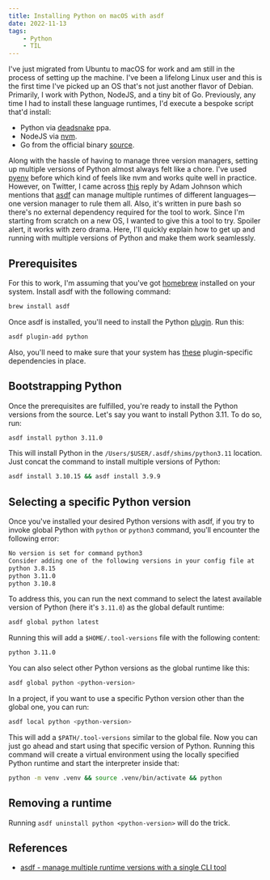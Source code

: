 ```yaml
---
title: Installing Python on macOS with asdf
date: 2022-11-13
tags:
    - Python
    - TIL
---
```


I've just migrated from Ubuntu to macOS for work and am still in the process of setting up
the machine. I've been a lifelong Linux user and this is the first time I've picked up an OS
that's not just another flavor of Debian. Primarily, I work with Python, NodeJS, and a tiny
bit of Go. Previously, any time I had to install these language runtimes, I'd execute a
bespoke script that'd install:

* Python via [deadsnake] ppa.
* NodeJS via [nvm].
* Go from the official binary [source].

Along with the hassle of having to manage three version managers, setting up multiple
versions of Python almost always felt like a chore. I've used [pyenv] before which kind of
feels like nvm and works quite well in practice. However, on Twitter, I came across [this]
reply by Adam Johnson which mentions that [asdf] can manage multiple runtimes of different
languages—one version manager to rule them all. Also, it's written in pure bash so there's
no external dependency required for the tool to work. Since I'm starting from scratch on a
new OS, I wanted to give this a tool to try. Spoiler alert, it works with zero drama. Here,
I'll quickly explain how to get up and running with multiple versions of Python and make
them work seamlessly.

## Prerequisites

For this to work, I'm assuming that you've got [homebrew] installed on your system. Install
asdf with the following command:

```sh
brew install asdf
```

Once asdf is installed, you'll need to install the Python [plugin]. Run this:

```sh
asdf plugin-add python
```

Also, you'll need to make sure that your system has [these] plugin-specific dependencies in
place.

## Bootstrapping Python

Once the prerequisites are fulfilled, you're ready to install the Python versions from the
source. Let's say you want to install Python 3.11. To do so, run:

```sh
asdf install python 3.11.0
```

This will install Python in the `/Users/$USER/.asdf/shims/python3.11` location. Just concat
the command to install multiple versions of Python:

```sh
asdf install 3.10.15 && asdf install 3.9.9
```

## Selecting a specific Python version

Once you've installed your desired Python versions with asdf, if you try to invoke global
Python with `python` or `python3` command, you'll encounter the following error:

```txt
No version is set for command python3
Consider adding one of the following versions in your config file at
python 3.8.15
python 3.11.0
python 3.10.8
```

To address this, you can run the next command to select the latest available version of
Python (here it's `3.11.0`) as the global default runtime:

```sh
asdf global python latest
```

Running this will add a `$HOME/.tool-versions` file with the following content:

```sh
python 3.11.0
```

You can also select other Python versions as the global runtime like this:

```sh
asdf global python <python-version>
```

In a project, if you want to use a specific Python version other than the global one, you
can run:

```sh
asdf local python <python-version>
```

This will add a `$PATH/.tool-versions` similar to the global file. Now you can just go ahead
and start using that specific version of Python. Running this command will create a virtual
environment using the locally specified Python runtime and start the interpreter inside
that:

```sh
python -m venv .venv && source .venv/bin/activate && python
```

## Removing a runtime

Running `asdf uninstall python <python-version>` will do the trick.

## References

* [asdf - manage multiple runtime versions with a single CLI tool][asdf]

[deadsnake]: https://launchpad.net/~deadsnakes/+archive/ubuntu/ppa
[nvm]: https://github.com/nvm-sh/nvm
[source]: https://go.dev/dl/
[pyenv]: https://github.com/pyenv/pyenv
[this]: https://twitter.com/AdamChainz/status/1591131543262867456?s=20&t=cl7NMLREat945aSICfk-9g
[asdf]: https://asdf-vm.com/
[homebrew]: https://brew.sh/
[plugin]: https://github.com/asdf-community/asdf-python
[these]: https://asdf-vm.com/guide/getting-started.html#plugin-dependencies
